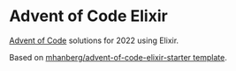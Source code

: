 # Advent of Code Elixir

[Advent of Code](https://www.adventofcode.com) solutions for 2022 using Elixir.

Based on [mhanberg/advent-of-code-elixir-starter template](https://github.com/mhanberg/advent-of-code-elixir-starter).
